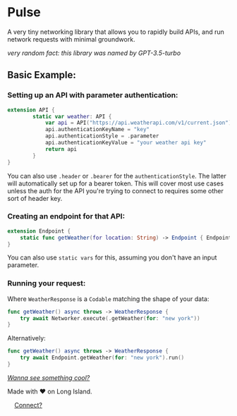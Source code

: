 # Pulse

A very tiny networking library that allows you to rapidly build APIs, and run network requests with minimal groundwork.

_very random fact: this library was named by GPT-3.5-turbo_ 

## Basic Example:

### Setting up an API with parameter authentication:
```swift
extension API {
        static var weather: API {
            var api = API("https://api.weatherapi.com/v1/current.json")
            api.authenticationKeyName = "key"
            api.authenticationStyle = .parameter
            api.authenticationKeyValue = "your weather api key"
            return api
        }
}
```
You can also use `.header` or `.bearer` for the `authenticationStyle`. The latter will automatically set up for a bearer token. This will cover most use cases unless the auth for the API you're trying to connect to requires some other sort of header key. 

### Creating an endpoint for that API:

```swift
extension Endpoint {
    static func getWeather(for location: String) -> Endpoint { Endpoint(.weather, "?q=\(location)") }
}
```
You can also use `static vars` for this, assuming you don't have an input parameter. 

### Running your request:
Where `WeatherResponse` is a `Codable` matching the shape of your data:
```swift
func getWeather() async throws -> WeatherResponse { 
    try await Networker.execute(.getWeather(for: "new york"))
}
```
Alternatively:
```swift
func getWeather() async throws -> WeatherResponse { 
    try await Endpoint.getWeather(for: "new york").run()
}
```

[_Wanna see something cool?_](https://github.com/vi66r/Pulse/blob/main/open-ai-example.md)

Made with ❤️ on Long Island.

<img src="https://img.icons8.com/tiny-color/512/twitter.png"  width="12" height="12"> [Connect?](https://twitter.com/definitelyrafi)
